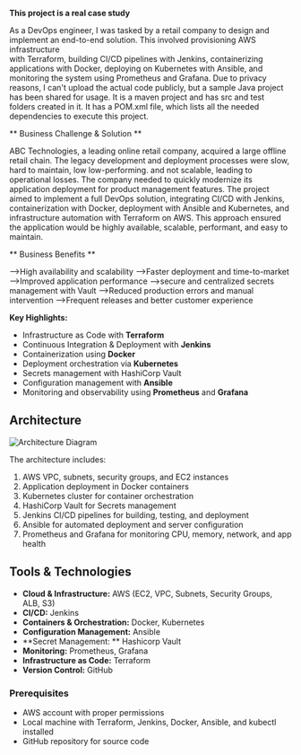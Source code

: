 **This project is a real case study**

As a DevOps engineer, I was tasked by a retail company to design and implement an end-to-end solution. This involved provisioning AWS infrastructure   
with Terraform, building CI/CD pipelines with Jenkins, containerizing applications with Docker, deploying on Kubernetes with Ansible, and monitoring the system using Prometheus and Grafana.
Due to privacy reasons, I can't upload the actual code publicly, but a sample Java project has been shared for usage. It is a maven project and has src and test folders created
in it. It has a POM.xml file, which lists all the needed dependencies to execute this project.

** Business Challenge & Solution **

ABC Technologies, a leading online retail company, acquired a large offline retail chain. The legacy development and deployment processes were slow, hard to maintain, low low-performing. 
and not scalable, leading to operational losses. The company needed to quickly modernize its application deployment for product management features.
The project aimed to implement a full DevOps solution, integrating CI/CD with Jenkins, containerization with Docker, deployment with Ansible and Kubernetes, and infrastructure automation 
with Terraform on AWS. This approach ensured the application would be highly available, scalable, performant, and easy to maintain.

** Business Benefits **

-->High availability and scalability
-->Faster deployment and time-to-market
-->Improved application performance
-->secure and centralized secrets management with Vault
-->Reduced production errors and manual intervention
-->Frequent releases and better customer experience


**Key Highlights:**

- Infrastructure as Code with **Terraform**  
- Continuous Integration & Deployment with **Jenkins**  
- Containerization using **Docker**  
- Deployment orchestration via **Kubernetes**  
- Secrets management with HashiCorp Vault
- Configuration management with **Ansible**  
- Monitoring and observability using **Prometheus** and **Grafana**

## Architecture
![Architecture Diagram](link-to-your-diagram.png)

The architecture includes:
1. AWS VPC, subnets, security groups, and EC2 instances  
2. Application deployment in Docker containers  
3. Kubernetes cluster for container orchestration 
4. HashiCorp Vault for Secrets management
5. Jenkins CI/CD pipelines for building, testing, and deployment  
6. Ansible for automated deployment and server configuration  
7. Prometheus and Grafana for monitoring CPU, memory, network, and app health  

## Tools & Technologies
- **Cloud & Infrastructure:** AWS (EC2, VPC, Subnets, Security Groups, ALB, S3)  
- **CI/CD:** Jenkins  
- **Containers & Orchestration:** Docker, Kubernetes  
- **Configuration Management:** Ansible  
- **Secret Management: ** Hashicorp Vault
- **Monitoring:** Prometheus, Grafana  
- **Infrastructure as Code:** Terraform  
- **Version Control:** GitHub  

### Prerequisites
- AWS account with proper permissions  
- Local machine with Terraform, Jenkins, Docker, Ansible, and kubectl installed  
- GitHub repository for source code  
